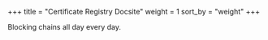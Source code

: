 +++
title = "Certificate Registry Docsite"
weight = 1
sort_by = "weight"
+++

Blocking chains all day every day.
